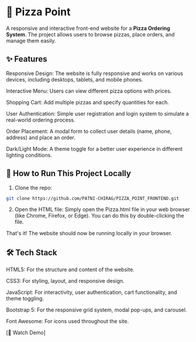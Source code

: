 # 🍕 Pizza Point 
A responsive and interactive front-end website for a **Pizza Ordering System**. 
The project allows users to browse pizzas, place orders, and manage them easily.


## ✨ Features 
Responsive Design: The website is fully responsive and works on various devices, including desktops, tablets, and mobile phones.

Interactive Menu: Users can view different pizza options with prices.

Shopping Cart: Add multiple pizzas and specify quantities for each.

User Authentication: Simple user registration and login system to simulate a real-world ordering process.

Order Placement: A modal form to collect user details (name, phone, address) and place an order.

Dark/Light Mode: A theme toggle for a better user experience in different lighting conditions.


## 🚀 How to Run This Project Locally 

1. Clone the repo:
```bash
git clone https://github.com/PATNI-CHIRAG/PIZZA_POINT_FRONTEND.git
```

2. Open the HTML file: Simply open the Pizza.html file in your web browser (like Chrome, Firefox, or Edge). You can do this by double-clicking the file.

That's it! The website should now be running locally in your browser.

## 🛠️ Tech Stack
HTML5: For the structure and content of the website.

CSS3: For styling, layout, and responsive design.

JavaScript: For interactivity, user authentication, cart functionality, and theme toggling.

Bootstrap 5: For the responsive grid system, modal pop-ups, and carousel.

Font Awesome: For icons used throughout the site.

[🎥 Watch Demo]
